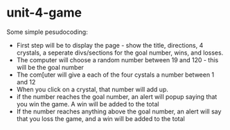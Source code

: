 # unit-4-game

Some simple pesudocoding:

* First step will be to display the page - show the title, directions, 4 crystals, a seperate divs/sections for the goal number, wins, and losses.
* The computer will choose a random number between 19 and 120 - this will be the goal number
* The com[uter will give a each of the four cystals a number between 1 and 12
* When you click on a crystal, that number will add up.
* if the number reaches the goal number, an alert will popup saying that you win the game. A win will be added to the total
* If the number reaches anything above the goal number, an alert will say that you loss the game, and a win will be added to the total
